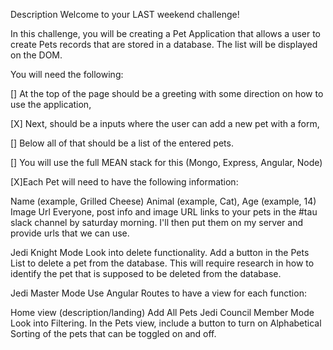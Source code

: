 Description
Welcome to your LAST weekend challenge!

In this challenge, you will be creating a Pet Application that allows a user to create Pets records that are stored in a database. The list will be displayed on the DOM.

You will need the following:

[] At the top of the page should be a greeting with some direction on how to use the application,

[X] Next, should be a inputs where the user can add a new pet with a form,

[] Below all of that should be a list of the entered pets.

[] You will use the full MEAN stack for this (Mongo, Express, Angular, Node)

[X]Each Pet will need to have the following information:

Name (example, Grilled Cheese)
Animal (example, Cat),
Age (example, 14)
Image Url
Everyone, post info and image URL links to your pets in the #tau slack channel by saturday morning. I'll then put them on my server and provide urls that we can use.

Jedi Knight Mode
Look into delete functionality. Add a button in the Pets List to delete a pet from the database. This will require research in how to identify the pet that is supposed to be deleted from the database.

Jedi Master Mode
Use Angular Routes to have a view for each function:

Home view (description/landing)
Add
All Pets
Jedi Council Member Mode
Look into Filtering. In the Pets view, include a button to turn on Alphabetical Sorting of the pets that can be toggled on and off.
